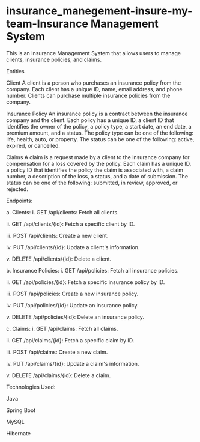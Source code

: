# insurance_manegement-insure-my-team-Insurance Management System
This is an Insurance Management System that allows users to manage clients, insurance policies, and claims.

Entities

Client
A client is a person who purchases an insurance policy from the company.
Each client has a unique ID, name, email address, and phone number.
Clients can purchase multiple insurance policies from the company.


Insurance Policy
An insurance policy is a contract between the insurance company and the client.
Each policy has a unique ID, a client ID that identifies the owner of the policy, a policy type, a start date, an end date, a premium amount, and a status.
The policy type can be one of the following: life, health, auto, or property.
The status can be one of the following: active, expired, or cancelled.


Claims
A claim is a request made by a client to the insurance company for compensation for a loss covered by the policy.
Each claim has a unique ID, a policy ID that identifies the policy the claim is associated with, a claim number, a description of the loss, a status, and a date of submission.
The status can be one of the following: submitted, in review, approved, or rejected.


Endpoints:

a. Clients:
i. GET /api/clients: Fetch all clients.

ii. GET /api/clients/{id}: Fetch a specific client by ID.

iii. POST /api/clients: Create a new client.

iv. PUT /api/clients/{id}: Update a client's information.

v. DELETE /api/clients/{id}: Delete a client.

b. Insurance Policies:
i. GET /api/policies: Fetch all insurance policies.

ii. GET /api/policies/{id}: Fetch a specific insurance policy by ID.

iii. POST /api/policies: Create a new insurance policy.

iv. PUT /api/policies/{id}: Update an insurance policy.

v. DELETE /api/policies/{id}: Delete an insurance policy.

c. Claims:
i. GET /api/claims: Fetch all claims.

ii. GET /api/claims/{id}: Fetch a specific claim by ID.

iii. POST /api/claims: Create a new claim.

iv. PUT /api/claims/{id}: Update a claim's information.

v. DELETE /api/claims/{id}: Delete a claim.




Technologies Used:

Java

Spring Boot

MySQL

Hibernate
